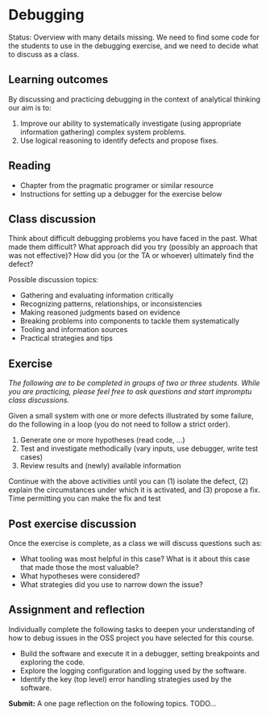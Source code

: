 # Debugging

Status: Overview with many details missing. We need to find some code for the students to use in the debugging exercise, and we need to decide what to discuss as a class.

## Learning outcomes

By discussing and practicing debugging in the context of analytical thinking our aim is to:

1. Improve our ability to systematically investigate (using appropriate information gathering) complex system problems.
2. Use logical reasoning to identify defects and propose fixes.

## Reading

* Chapter from the pragmatic programer or similar resource
* Instructions for setting up a debugger for the exercise below

## Class discussion

Think about difficult debugging problems you have faced in the past. What made them difficult? What approach did you try (possibly an approach that was not effective)? How did you (or the TA or whoever) ultimately find the defect?

Possible discussion topics:

* Gathering and evaluating information critically
* Recognizing patterns, relationships, or inconsistencies
* Making reasoned judgments based on evidence
* Breaking problems into components to tackle them systematically
* Tooling and information sources
* Practical strategies and tips

## Exercise

*The following are to be completed in groups of two or three students. While you are practicing, please feel free to ask questions and start impromptu class discussions.*

Given a small system with one or more defects illustrated by some failure, do the following in a loop (you do not need to follow a strict order).

1. Generate one or more hypotheses (read code, ...)
2. Test and investigate methodically (vary inputs, use debugger, write test cases)
3. Review results and (newly) available information

Continue with the above activities until you can (1) isolate the defect, (2) explain the circumstances under which it is activated, and (3) propose a fix. Time permitting you can make the fix and test

## Post exercise discussion

Once the exercise is complete, as a class we will discuss questions such as:

* What tooling was most helpful in this case? What is it about this case that made those the most valuable?
* What hypotheses were considered? 
* What strategies did you use to narrow down the issue?

## Assignment and reflection

Individually complete the following tasks to deepen your understanding of how to debug issues in the OSS project you have selected for this course. 

* Build the software and execute it in a debugger, setting breakpoints and exploring the code.
* Explore the logging configuration and logging used by the software.
* Identify the key (top level) error handling strategies used by the software.

**Submit:** A one page reflection on the following topics. TODO...